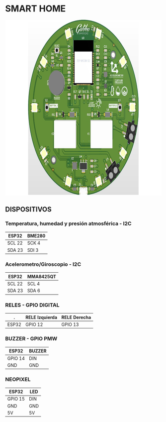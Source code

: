 # SMART HOME

<p align="center">
  <img width="800" height="565" src="/imagenes/SmartHomes.jpg">
</p>

## DISPOSITIVOS

### Temperatura, humedad y presión atmosférica - I2C
ESP32 | BME280
--- | ---
SCL 22 | SCK 4
SDA 23 | SDI 3

### Acelerometro/Giroscopio - I2C
ESP32 | MMA8425QT
--- | ---
SCL 22 | SCL 4
SDA 23 | SDA 6

### RELES - GPIO DIGITAL
 . | RELE Izquierda | RELE Derecha
--- | --- | ---
ESP32 | GPIO 12 | GPIO 13

### BUZZER - GPIO PMW
ESP32 | BUZZER
--- | ---
GPIO 14  | DIN
GND | GND

### NEOPIXEL 
ESP32 | LED
--- | ---
GPIO 15  | DIN
GND | GND
5V | 5V
